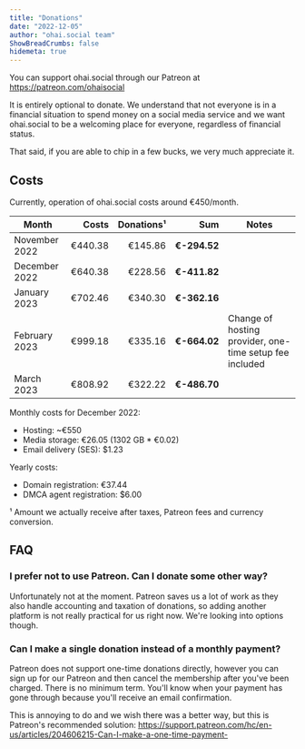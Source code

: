 ```yaml
---
title: "Donations"
date: "2022-12-05"
author: "ohai.social team"
ShowBreadCrumbs: false
hidemeta: true
---
```



You can support ohai.social through our Patreon at https://patreon.com/ohaisocial

It is entirely optional to donate. We understand that not everyone is in a financial situation to spend money on a social media service and we want ohai.social to be a welcoming place for everyone, regardless of financial status.

That said, if you are able to chip in a few bucks, we very much appreciate it.

## Costs

Currently, operation of ohai.social costs around €450/month.

| Month         | Costs    | Donations¹ | Sum           | Notes     |
|---------------|---------:|-----------:|--------------:|-----------|
| November 2022 | €440.38  | €145.86    | **€-294.52**  |           |
| December 2022 | €640.38  | €228.56    | **€-411.82**  |           |
| January 2023  | €702.46  | €340.30    | **€-362.16**  |           |
| February 2023 | €999.18  | €335.16    | **€-664.02**  | Change of hosting provider, one-time setup fee included  |
| March 2023    | €808.92  | €322.22    | **€-486.70**  |           |

Monthly costs for December 2022:

* Hosting: ~€550
* Media storage: €26.05 (1302 GB * €0.02)
* Email delivery (SES): $1.23

Yearly costs:

* Domain registration: €37.44
* DMCA agent registration: $6.00

¹ Amount we actually receive after taxes, Patreon fees and currency conversion.  

## FAQ
### I prefer not to use Patreon. Can I donate some other way?

Unfortunately not at the moment. Patreon saves us a lot of work as they also handle accounting and taxation of donations, so adding another platform is not really practical for us right now. We're looking into options though.

### Can I make a single donation instead of a monthly payment?

Patreon does not support one-time donations directly, however you can sign up for our Patreon and then cancel the membership after you've been charged. There is no minimum term. You'll know when your payment has gone through because you'll receive an email confirmation. 

This is annoying to do and we wish there was a better way, but this is Patreon's recommended solution: https://support.patreon.com/hc/en-us/articles/204606215-Can-I-make-a-one-time-payment-
